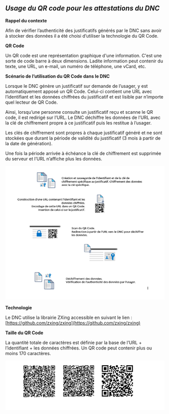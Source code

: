 ## *Usage du QR code pour les attestations du DNC*

**Rappel du contexte**

Afin de vérifier l’authenticité des justificatifs générés par le DNC sans avoir à stocker des données il a été choisi d’utiliser la technologie du QR Code.

**QR Code**

Un QR code est une représentation graphique d'une information. C'est une sorte de code barre à deux dimensions. Ladite information peut contenir du texte, une URL, un e-mail, un numéro de téléphone, une vCard, etc.

**Scénario de l’utilisation du QR Code dans le DNC**

Lorsque le DNC génère un justificatif sur demande de l’usager, y est automatiquement apposé un QR Code. Celui-ci contient une URL avec l’identifiant et les données chiffrées du justificatif et est lisible par n’importe quel lecteur de QR Code.

Ainsi, lorsqu’une personne consulte un justificatif reçu et scanne le QR code, il est redirigé sur l’URL. Le DNC déchiffre les données de l’URL avec la clé de chiffrement propre à ce justificatif puis les restitue à l’usager.

Les clés de chiffrement sont propres à chaque justificatif généré et ne sont stockées que durant la période de validité du justificatif (3 mois à partir de la date de génération).

Une fois la période arrivée à échéance la clé de chiffrement est supprimée du serveur et l’URL n’affiche plus les données.

![Usage des QR Code dans le DNC](images/processus_qrcode_dnc.PNG)

**Technologie**

Le DNC utilise la librairie ZXing accessible en suivant le lien : [https://github.com/zxing/zxing](https://github.com/zxing/zxing)

**Taille du QR Code**

La quantité totale de caractères est définie par la base de l’URL + l’identifiant + les données chiffrées. Un QR code peut contenir plus ou moins 170 caractères.

![Exemple de QR Codes avec des quantités de données différentes](images/exemples_qr_codes.PNG)